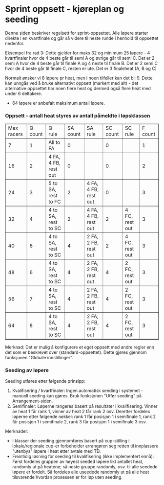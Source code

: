 # Sprint oppsett - kjøreplan og seeding
Denne siden beskriver regelsett for sprint-oppsettet. Alle løpere starter direkte i en kvartfinale og går så videre til neste runde i henhold til oppsettet nedenfor.

Eksempel fra rad 3: Dette gjelder for maks 32 og minimum 25 løpere - 4 kvartfinaler hvor de 4 beste går til semi A og øvrige går til semi C. Det er 2 semi A hvor de 4 beste går til finale A og 4 neste til finale B. Det er 2 semi C hvor de 4 beste går til finale C, resten er ute. Det er 3 finaleheat (A, B og C)

Normalt ønsker vi 8 løpere pr heat, men i noen tilfeller kan det bli 9. Dette kan unngås ved å bruke alternativt oppsett (markert med alt) - det alternative oppsettet har noen flere heat og dermed også flere heat med under 6 deltakere. 

* 64 løpere er anbefalt maksimum antall løpere.

### Oppsett - antall heat styres av antall påmeldte i løpsklassen
<table border=1>
  <tr>
    <td>Max racers</td><td>Q count</td><td>Q rule</td><td>SA count</td><td>SA rule</td><td>SC count</td><td>SC rule</td><td>F count</td>
  </tr>
  <tr>
    <td>7</td><td>1</td><td>All to FA</td><td>0</td><td></td><td>0</td><td></td><td>1</td>
  </tr>
  <tr>
    <td>16</td><td>2</td><td>4 FA, 4 FB, rest out</td><td>0</td><td></td><td>0</td><td></td><td>2</td>
  </tr>
  <tr>
    <td>24</td><td>3</td><td>5 to SA, rest to FC</td><td>2</td><td>4 FA, 4 FB, rest out</td><td>0</td><td></td><td>3</td>
  </tr>
  <tr>
    <td>32</td><td>4</td><td>4 to SA, rest to SC</td><td>2</td><td>4 FA, 4 FB, rest out</td><td>2</td><td>4 FC, rest out</td><td>3</td>
  </tr>
  <tr>
    <td>40</td><td>6</td><td>4 to SA, rest to SC</td><td>4</td><td>2 FA, 2 FB, rest out</td><td>2</td><td>4 FC, rest out</td><td>3</td>
  </tr>
  <tr>
    <td>48</td><td>6</td><td>4 to SA, rest to SC</td><td>4</td><td>2 FA, 2 FB, rest out</td><td>4</td><td>2 FC, rest out</td><td>3</td>
  </tr>
  <tr>
    <td>56</td><td>7</td><td>4 to SA, rest to SC</td><td>4</td><td>2 FA, 2 FB, rest out</td><td>4</td><td>2 FC, rest out</td><td>3</td>
  </tr>
  <tr>
    <td>64</td><td>8</td><td>4 to SA, rest to SC</td><td>4</td><td>2 FA, 2 FB, rest out</td><td>4</td><td>2 FC, rest out</td><td>3</td>
  </tr>
</table>

Merknad: Det er mulig å konfigurere et eget oppsett med andre regler enn det som er beskrevet over (standard-oppsettet). Dette gjøres gjennom funksjonen "Globale innstillinger".

### Seeding av løpere
Seeding utføres etter følgende prinsipp:
1. Kvalifisering / kvartfinaler: Ingen automatisk seeding i systemet - manuell seeding kan gjøres. Bruk funksjonen "Utfør seeding" på Arrangement-siden.
2. Semifinaler: Løperne rangeres basert på resultater i kvalifisering. Vinner av heat 1 får rank 1, vinner av heat 2 får rank 2 osv. Deretter fordeles løperne etter følgende nøkkel: rank 1 får posisjon 1 i semifinale 1, rank 2 får posisjon 1 i semifinale 2, rank 3 får posisjon 1 i semifinale 3 osv.

Merknader:
- I klasser der seeding gjennomføres basert på cup-stilling i lokale/regionale cup-er forbeholder arrangøren seg retten til innplassere "utenbys" løpere i heat etter avtale med TD.
- Fremtidig løsning for seeding til kvalifisering (ikke implementert ennå):
Først fordeles gruppen av høyest seeded løpere likt antallet heat, randomly ut på heatene; så neste gruppe randomly, osv. til alle seedede løpere er fordelt. Så fordeles alle useedede randomly ut på alle heat tilsvarende hvordan prosessen er for løp uten seeding. 
